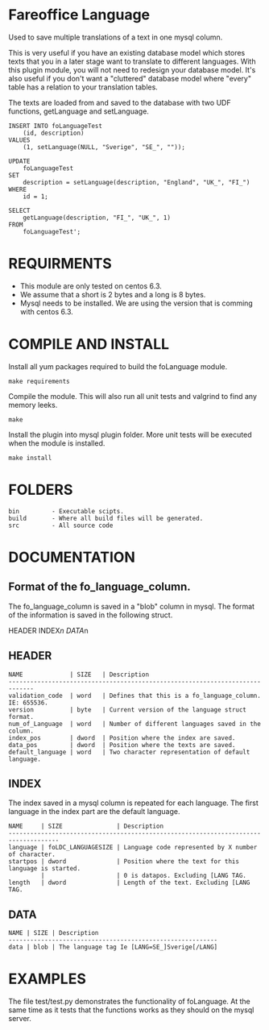 Fareoffice Language
===================

Used to save multiple translations of a text in one mysql column.

This is very useful if you have an existing database model which stores texts
that you in a later stage want to translate to different languages. With this
plugin module, you will not need to redesign your database model. It's also
useful if you don't want a "cluttered" database model where "every" table
has a relation to your translation tables.

The texts are loaded from and saved to the database with two UDF functions,
getLanguage and setLanguage.

    INSERT INTO foLanguageTest
        (id, description)
    VALUES
        (1, setLanguage(NULL, "Sverige", "SE_", ""));

    UPDATE
        foLanguageTest
    SET
        description = setLanguage(description, "England", "UK_", "FI_")
    WHERE
        id = 1;

    SELECT
        getLanguage(description, "FI_", "UK_", 1)
    FROM
        foLanguageTest';


REQUIRMENTS
===========

* This module are only tested on centos 6.3.
* We assume that a short is 2 bytes and a long is 8 bytes.
* Mysql needs to be installed. We are using the version that is comming with
  centos 6.3.


COMPILE AND INSTALL
===================

Install all yum packages required to build the foLanguage module.

    make requirements

Compile the module. This will also run all unit tests and valgrind to find any
memory leeks.

    make

Install the plugin into mysql plugin folder. More unit tests will be executed
when the module is installed.

    make install

FOLDERS
=======

    bin         - Executable scipts.
    build       - Where all build files will be generated.
    src         - All source code


DOCUMENTATION
=============

Format of the fo_language_column.
------------------------------

The fo_language_column is saved in a "blob" column in mysql. The format of the
information is saved in the following struct.

HEADER
INDEX*n
DATA*n

HEADER
------

	NAME             | SIZE   | Description
	-----------------------------------------------------------------------------
	validation_code  | word   | Defines that this is a fo_language_column. IE: 655536.
	version          | byte   | Current version of the language struct format.
	num_of_Language  | word   | Number of different languages saved in the column.
	index_pos        | dword  | Position where the index are saved.
	data_pos         | dword  | Position where the texts are saved.
	default_language | word   | Two character representation of default language.

INDEX
-----

The index saved in a mysql column is repeated for each language. The first
language in the index part are the default language.

    NAME     | SIZE               | Description
    ------------------------------------------------------------------------------------
    language | foLDC_LANGUAGESIZE | Language code represented by X number of character.
    startpos | dword              | Position where the text for this language is started.
             |                    | 0 is datapos. Excluding [LANG TAG.
    length   | dword              | Length of the text. Excluding [LANG TAG.


DATA
-----

    NAME | SIZE | Description
    ----------------------------------------------------------
    data | blob | The language tag Ie [LANG=SE_]Sverige[/LANG]


EXAMPLES
========

The file test/test.py demonstrates the functionality of foLanguage.
At the same time as it tests that the functions works as they should on the
mysql server.

